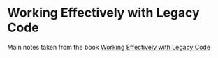 # Working Effectively with Legacy Code

Main notes taken from the book [Working Effectively with Legacy Code](https://www.amazon.com/dp/0131177052/ref=cm_sw_em_r_mt_dp_U_ghmxEbHB1Q8YG)
